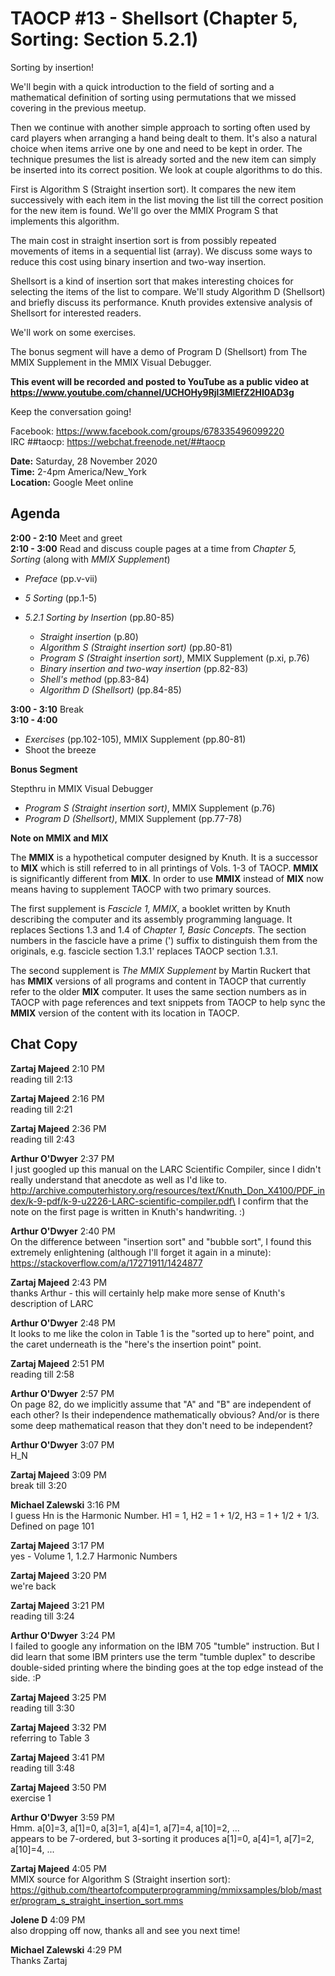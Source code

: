 # TAOCP #13 - Shellsort (Chapter 5, Sorting: Section 5.2.1)

Sorting by insertion!

We'll begin with a quick introduction to the field of sorting and a mathematical definition of sorting using permutations that we missed covering in the previous meetup.

Then we continue with another simple approach to sorting often used by card players when arranging a hand being dealt to them. It's also a natural choice when items arrive one by one and need to be kept in order. The technique presumes the list is already sorted and the new item can simply be inserted into its correct position. We look at couple algorithms to do this.

First is Algorithm S (Straight insertion sort). It compares the new item successively with each item in the list moving the list till the correct position for the new item is found. We'll go over the MMIX Program S that implements this algorithm.

The main cost in straight insertion sort is from possibly repeated movements of items in a sequential list (array). We discuss some ways to reduce this cost using binary insertion and two-way insertion.

Shellsort is a kind of insertion sort that makes interesting choices for selecting the items of the list to compare. We'll study Algorithm D (Shellsort) and briefly discuss its performance. Knuth provides extensive analysis of Shellsort for interested readers.

We'll work on some exercises.

The bonus segment will have a demo of Program D (Shellsort) from The MMIX Supplement in the MMIX Visual Debugger.

**This event will be recorded and posted to YouTube as a public video at https://www.youtube.com/channel/UCHOHy9Rjl3MlEfZ2HI0AD3g**

Keep the conversation going!

Facebook: https://www.facebook.com/groups/678335496099220<br>
IRC ##taocp: https://webchat.freenode.net/##taocp

**Date:** Saturday, 28 November 2020\
**Time:** 2-4pm America/New_York\
**Location:** Google Meet online

## Agenda

**2:00 - 2:10** Meet and greet\
**2:10 - 3:00** Read and discuss couple pages at a time from *Chapter 5, Sorting* (along with *MMIX Supplement*)

- *Preface* (pp.v-vii)

- *5 Sorting* (pp.1-5)

- *5.2.1 Sorting by Insertion* (pp.80-85)

  - *Straight insertion* (p.80)
  - *Algorithm S (Straight insertion sort)* (pp.80-81)
  - *Program S (Straight insertion sort)*, MMIX Supplement (p.xi, p.76)
  - *Binary insertion and two-way insertion* (pp.82-83)
  - *Shell's method* (pp.83-84)
  - *Algorithm D (Shellsort)* (pp.84-85)
    
**3:00 - 3:10** Break\
**3:10 - 4:00**
- *Exercises* (pp.102-105), MMIX Supplement (pp.80-81)
- Shoot the breeze

**Bonus Segment**

Stepthru in MMIX Visual Debugger

- *Program S (Straight insertion sort)*, MMIX Supplement (p.76)
- *Program D (Shellsort)*, MMIX Supplement (pp.77-78)

**Note on MMIX and MIX**

The **MMIX** is a hypothetical computer designed by Knuth. It is a successor to **MIX** which is still referred to in all printings of Vols. 1-3 of TAOCP. **MMIX** is significantly different from **MIX**. In order to use **MMIX** instead of **MIX** now means having to supplement TAOCP with two primary sources.

The first supplement is *Fascicle 1, MMIX*, a booklet written by Knuth describing the computer and its assembly programming language. It replaces Sections 1.3 and 1.4 of *Chapter 1, Basic Concepts*. The section numbers in the fascicle have a prime (') suffix to distinguish them from the originals, e.g. fascicle section 1.3.1' replaces TAOCP section 1.3.1.

The second supplement is *The MMIX Supplement* by Martin Ruckert that has **MMIX** versions of all programs and content in TAOCP that currently refer to the older **MIX** computer. It uses the same section numbers as in TAOCP with page references and text snippets from TAOCP to help sync the **MMIX** version of the content with its location in TAOCP.

## Chat Copy

**Zartaj Majeed** 2:10 PM\
reading till 2:13

**Zartaj Majeed** 2:16 PM\
reading till 2:21

**Zartaj Majeed** 2:36 PM\
reading till 2:43

**Arthur O'Dwyer** 2:37 PM\
I just googled up this manual on the LARC Scientific Compiler, since I didn't really understand that anecdote as well as I'd like to. http://archive.computerhistory.org/resources/text/Knuth_Don_X4100/PDF_index/k-9-pdf/k-9-u2226-LARC-scientific-compiler.pdf\
I confirm that the note on the first page is written in Knuth's handwriting. :)

**Arthur O'Dwyer** 2:40 PM\
On the difference between "insertion sort" and "bubble sort", I found this extremely enlightening (although I'll forget it again in a minute): https://stackoverflow.com/a/17271911/1424877

**Zartaj Majeed** 2:43 PM\
thanks Arthur - this will certainly help make more sense of Knuth's description of LARC

**Arthur O'Dwyer** 2:48 PM\
It looks to me like the colon in Table 1 is the "sorted up to here" point, and the caret underneath is the "here's the insertion point" point.

**Zartaj Majeed** 2:51 PM\
reading till 2:58

**Arthur O'Dwyer** 2:57 PM\
On page 82, do we implicitly assume that "A" and "B" are independent of each other? Is their independence mathematically obvious? And/or is there some deep mathematical reason that they don't need to be independent?

**Arthur O'Dwyer** 3:07 PM\
H_N

**Zartaj Majeed** 3:09 PM\
break till 3:20

**Michael Zalewski** 3:16 PM\
I guess Hn is the Harmonic Number. H1 = 1, H2 = 1 + 1/2, H3 = 1 + 1/2 + 1/3. Defined on page 101

**Zartaj Majeed** 3:17 PM\
yes - Volume 1, 1.2.7 Harmonic Numbers

**Zartaj Majeed** 3:20 PM\
we're back

**Zartaj Majeed** 3:21 PM\
reading till 3:24

**Arthur O'Dwyer** 3:24 PM\
I failed to google any information on the IBM 705 "tumble" instruction. But I did learn that some IBM printers use the term "tumble duplex" to describe double-sided printing where the binding goes at the top edge instead of the side. :P

**Zartaj Majeed** 3:25 PM\
reading till 3:30

**Zartaj Majeed** 3:32 PM\
referring to Table 3

**Zartaj Majeed** 3:41 PM\
reading till 3:48

**Zartaj Majeed** 3:50 PM\
exercise 1

**Arthur O'Dwyer** 3:59 PM\
Hmm.
a[0]=3, a[1]=0, a[3]=1, a[4]=1, a[7]=4, a[10]=2, ...\
appears to be 7-ordered, but 3-sorting it produces a[1]=0, a[4]=1, a[7]=2, a[10]=4, ...

**Zartaj Majeed** 4:05 PM\
MMIX source for Algorithm S (Straight insertion sort): https://github.com/theartofcomputerprogramming/mmixsamples/blob/master/program_s_straight_insertion_sort.mms

**Jolene D** 4:09 PM\
also dropping off now, thanks all and see you next time!

**Michael Zalewski** 4:29 PM\
Thanks Zartaj


